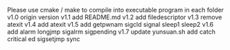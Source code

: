 Please use cmake / make to compile into executable program in each folder
v1.0 origin version
v1.1 add README.md
v1.2 add filedescriptor
v1.3 remove atexit
v1.4 add atexit
v1.5 add getpwnam sigcld signal sleep1 sleep2
v1.6 add alarm longjmp sigalrm sigpending
v1.7 update yunsuan.sh add catch critical ed sigsetjmp sync 
